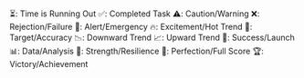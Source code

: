 ⏳: Time is Running Out
✅: Completed Task
⚠️: Caution/Warning
❌: Rejection/Failure
🚨: Alert/Emergency
🔥: Excitement/Hot Trend
🎯: Target/Accuracy
📉: Downward Trend
📈: Upward Trend
🚀: Success/Launch
📊: Data/Analysis
💪: Strength/Resilience
💯: Perfection/Full Score
🏆: Victory/Achievement

